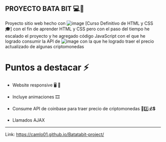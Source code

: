 ## PROYECTO BATA BIT 💻🍊

Proyecto sitio web hecho con ![image](https://user-images.githubusercontent.com/96300875/166109804-fa5e6bdc-aaec-4c4c-bb8c-8240800c2a62.png) [Curso Definitivo de HTML y CSS 🎓] con el fin de aprender HTML y CSS pero con el paso del tiempo he escalado el proyecto y he agregado código JavaScript con el que he logrado consumir  la API de ![image](https://user-images.githubusercontent.com/96300875/166109569-e306f626-9a34-49e6-81ac-57d0271db01e.png) con la que he logrado traer el precio actualizado de algunas criptomonedas 

# Puntos a destacar ⚡

- Website responsive 🖥 📱

- Incluye animaciones 🎞

- Consume API de coinbase para traer precio
de criptomonedas 🦙2️⃣💰💲

- Llamados AJAX

------------------------------------

Link: https://camlo01.github.io/Batatabit-project/
